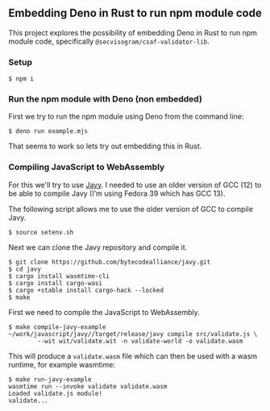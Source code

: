## Embedding Deno in Rust to run npm module code
This project explores the possibility of embedding Deno in Rust to run npm
module code, specifically `@secvisogram/csaf-validator-lib`.

### Setup
```console
$ npm i
```

### Run the npm module with Deno (non embedded)
First we try to run the npm module using Deno from the command line:
```console
$ deno run example.mjs
```
That seems to work so lets try out embedding this in Rust.

###  Compiling JavaScript to WebAssembly
For this we'll try to use [Javy]. I needed to use an older version of GCC (12)
to be able to compile Javy (I'm using Fedora 39 which has GCC 13).

The following script allows me to use the older version of GCC to compile Javy.
```console
$ source setenv.sh
```

Next we can clone the Javy repository and compile it.
```console
$ git clone https://github.com/bytecodealliance/javy.git
$ cd javy
$ cargo install wasmtime-cli
$ cargo install cargo-wasi
$ cargo +stable install cargo-hack --locked
$ make
```

First we need to compile the JavaScript to WebAssembly.
```console
$ make compile-javy-example 
~/work/javascript/javy//target/release/javy compile src/validate.js \
       	--wit wit/validate.wit -n validate-world -o validate.wasm
```
This will produce a `validate.wasm` file which can then be used with a wasm
runtime, for example wasmtime:
```console
$ make run-javy-example 
wasmtime run --invoke validate validate.wasm
Loaded validate.js module!
validate...
```


[javy]: https://github.com/bytecodealliance/javy
